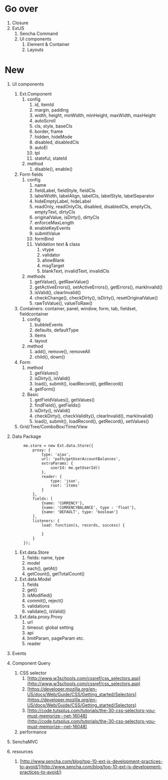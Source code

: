 # Go over
1. Closure
1. ExtJS
    1. Sencha Command
    1. UI components
        1. Element & Container
        1. Layouts
# New
1. UI components
    1. Ext.Component
        1. config
            1. id, itemId
            1. margin, padding
            1. width, height, minWidth, minHeight, maxWidth, maxHeight
            1. autoScroll
            1. cls, style, baseCls
            1. border, frame
            1. hidden, hideMode
            1. disabled, disabledCls
            1. autoEl
            1. tpl
            1. stateful, stateId
        1. method
            1. disable(), enable()
    1. Form fields
        1. config
            1. name
            1. fieldLabel, fieldStyle, fieldCls
            1. labelWidth, labelAlign, labelCls, labelStyle, labelSeparator
            1. hideEmptyLabel, hideLabel
            1. readOnly, readOnlyCls, disabled, disabledCls, emptyCls, emptyText, dirtyCls
            1. originalValue, isDirty(), dirtyCls
            1. enforceMaxLength
            1. enableKeyEvents
            1. submitValue
            1. formBind
            1. Validation text & class
                1. vtype
                1. validator
                1. allowBlank
                1. msgTarget
                1. blankText, invalidText, invalidCls
        1. methods
            1. getValue(), getRawValue()
            1. getActiveErrors(), setActiveErrors(), getErrors(), markInvalid()
            1. isValid(), clearInvalid()
            1. checkChange(), checkDirty(), isDirty(), resetOriginalValue()
            1. rawToValue(), valueToRaw()
    1. Containers: container, panel, window, form, tab, fieldset, fieldcontainer
        1. config
            1. bubbleEvents
            1. defaults, defaultType
            1. items
            1. layout
        1. method
            1. add(), remove(), removeAll
            1. child(), down()
    1. Form
        1. method
            1. getValues()
            1. isDirty(), isValid()
            1. load(), submit(), loadRecord(), getRecord()
            1. getForm()
        1. Basic
            1. getFieldValues(), getValues()
            1. findField(), getFields()
            1. isDirty(), isValid()
            1. checkDirty(), checkValidity(), clearInvalid(), markInvalid()
            1. load(), submit(), loadRecord(), getRecord(), setValues()
    1. Grid/Tree/ComboBox/Time/View
1. Data Package

            me.store = new Ext.data.Store({
	    		proxy: {
		    		type: 'ajax',
			    	url: 'path/getUserAccountBalances',
				    extraParams: {
					    userId: me.getUserId()
    				},
	    			reader: {
		    			type: 'json',
			    		root: 'items'
				    }
    			},
	    		fields: [
		    		{name: 'CURRENCY'},
			    	{name: 'CURRENCYBALANCE', type : 'float'},
				    {name: 'DEFAULT', type: 'boolean'}
    			],
	    		listeners: {
		    		load: function(s, records, success) {
					    
			    	}
    			}
	    	});

    1. Ext.data.Store
        1. fields: name, type
        1. model
        1. each(), getAt()
        1. getCount(), getTotalCount()
    1. Ext.data.Model
        1. fields
        1. get()
        1. isModified()
        1. commit(), reject()
        1. validations
        1. validate(), isValid()
    1. Ext.data.proxy.Proxy
        1. url
        1. timeout: global setting
        1. api
        1. limitParam, pageParam etc.
        1. reader
1. Events
1. Component Query
    1. CSS selector
        1. [http://www.w3schools.com/cssref/css_selectors.asp](http://www.w3schools.com/cssref/css_selectors.asp)
        1. [https://developer.mozilla.org/en-US/docs/Web/Guide/CSS/Getting_started/Selectors](https://developer.mozilla.org/en-US/docs/Web/Guide/CSS/Getting_started/Selectors)
        1. [http://code.tutsplus.com/tutorials/the-30-css-selectors-you-must-memorize--net-16048](http://code.tutsplus.com/tutorials/the-30-css-selectors-you-must-memorize--net-16048)
    1. performance
1. SenchaMVC
1. resources
    1. [http://www.sencha.com/blog/top-10-ext-js-development-practices-to-avoid/](http://www.sencha.com/blog/top-10-ext-js-development-practices-to-avoid/)